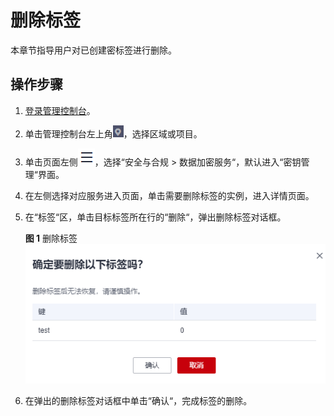 # 删除标签<a name="dew_01_0320"></a>

本章节指导用户对已创建密标签进行删除。

## 操作步骤<a name="section191811953182312"></a>

1.  [登录管理控制台](https://console.huaweicloud.com)。
2.  单击管理控制台左上角![](figures/icon_region-30.png)，选择区域或项目。
3.  单击页面左侧![](figures/icon-servicelist-31.png)，选择“安全与合规  \>  数据加密服务“，默认进入“密钥管理“界面。
4.  在左侧选择对应服务进入页面，单击需要删除标签的实例，进入详情页面。
5.  在“标签“区，单击目标标签所在行的“删除“，弹出删除标签对话框。

    **图 1**  删除标签<a name="fig1712317431186"></a>  
    ![](figures/删除标签.png "删除标签")

6.  在弹出的删除标签对话框中单击“确认“，完成标签的删除。

